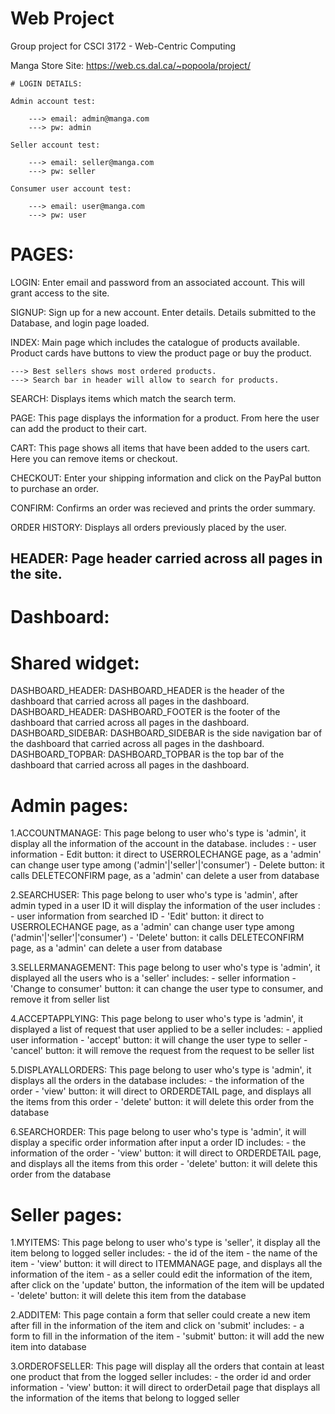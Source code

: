 # Web Project

Group project for CSCI 3172 - Web-Centric Computing

Manga Store Site: https://web.cs.dal.ca/~popoola/project/

```
# LOGIN DETAILS:

Admin account test: 

    ---> email: admin@manga.com
    ---> pw: admin

Seller account test:

    ---> email: seller@manga.com
    ---> pw: seller

Consumer user account test:

    ---> email: user@manga.com
    ---> pw: user
```

# PAGES: 

LOGIN: Enter email and password from an associated account. This will grant access to the site.

SIGNUP: Sign up for a new account. Enter details. Details submitted to the Database, and login page loaded.

INDEX: Main page which includes the catalogue of products available. Product cards have buttons to view the product page or buy the product.

    ---> Best sellers shows most ordered products.
    ---> Search bar in header will allow to search for products.

SEARCH: Displays items which match the search term.

PAGE: This page displays the information for a product. From here the user can add the product to their cart.

CART: This page shows all items that have been added to the users cart. Here you can remove items or checkout.

CHECKOUT: Enter your shipping information and click on the PayPal button to purchase an order.

CONFIRM: Confirms an order was recieved and prints the order summary.

ORDER HISTORY: Displays all orders previously placed by the user.

HEADER: Page header carried across all pages in the site.
--------

# Dashboard: 
   # Shared widget:
   DASHBOARD_HEADER: DASHBOARD_HEADER is the header of the dashboard that carried across all pages in the dashboard.
   DASHBOARD_HEADER: DASHBOARD_FOOTER is the footer of the dashboard that carried across all pages in the dashboard.
   DASHBOARD_SIDEBAR: DASHBOARD_SIDEBAR is the side navigation bar of the dashboard that carried across all pages in the dashboard.
   DASHBOARD_TOPBAR: DASHBOARD_TOPBAR is the top bar of the dashboard that carried across all pages in the dashboard.

   # Admin pages:
   1.ACCOUNTMANAGE: This page belong to user who's type is 'admin', it display all the information of the account in the database.
            includes : 
                - user information
                - Edit button: it direct to USERROLECHANGE page, as a 'admin' can change user type among ('admin'|'seller'|'consumer')
                - Delete button: it calls DELETECONFIRM page, as a 'admin' can delete a user from database
                
   2.SEARCHUSER: This page belong to user who's type is 'admin', after admin typed in a user ID it will display the information of the user
            includes : 
                - user information from searched ID
                - 'Edit' button: it direct to USERROLECHANGE page, as a 'admin' can change user type among ('admin'|'seller'|'consumer')
                - 'Delete' button: it calls DELETECONFIRM page, as a 'admin' can delete a user from database
                
   3.SELLERMANAGEMENT: This page belong to user who's type is 'admin', it displayed all the users who is a 'seller'
            includes:
                - seller information
                - 'Change to consumer' button: it can change the user type to consumer, and remove it from seller list
                
   4.ACCEPTAPPLYING: This page belong to user who's type is 'admin', it displayed a list of request that user applied to be a seller
            includes:
                - applied user information
                - 'accept' button: it will change the user type to seller
                - 'cancel' button: it will remove the request from the request to be seller list
                
   5.DISPLAYALLORDERS: This page belong to user who's type is 'admin', it displays all the orders in the database
            includes:
                - the information of the order
                - 'view' button: it will direct to ORDERDETAIL page, and displays all the items from this order
                - 'delete' button: it will delete this order from the database

   6.SEARCHORDER: This page belong to user who's type is 'admin', it will display a specific order information after input a order ID
            includes:
                - the information of the order
                - 'view' button: it will direct to ORDERDETAIL page, and displays all the items from this order
                - 'delete' button: it will delete this order from the database
                
                
                
   # Seller pages:
   1.MYITEMS: This page belong to user who's type is 'seller', it display all the item belong to logged seller
            includes:
                - the id of the item
                                - the name of the item
                                - 'view' button: it will direct to ITEMMANAGE page, and displays all the information of the item
                        - as a seller could edit the information of the item, after click on the 'update' button, the information of the item will be updated
                                - 'delete' button: it will delete this item from the database


   2.ADDITEM: This page contain a form that seller could create a new item after fill in the information of the item and click on 'submit'
               includes:
                   - a form to fill in the information of the item
                                      - 'submit' button: it will add the new item into database

   3.ORDEROFSELLER: This page will display all the orders that contain at least one product that from the logged seller
                  includes:
                      - the order id and order information
                      - 'view' button: it will direct to orderDetail page that displays all the information of the items that belong to logged seller



​            

​        






